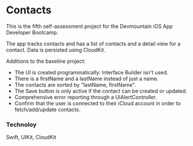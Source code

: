 # Contacts

This is the fifth self-assessment project for the Devmountain iOS App Developer Bootcamp.

The app tracks contacts and has a list of contacts and a detail view for a contact. Data is persisted using CloudKit.


Additions to the baseline project:

- The UI is created programmatically: Interface Builder isn't used.
- There is a firstName and a lastName instead of just a name.
- The contacts are sorted by "lastName, firstName".
- The Save button is only active if the contact can be created or updated.
- Comprehensive error reporting through a UIAlertController.
- Confirm that the user is connected to their iCloud account in order to fetch/add/update contacts.


### Technoloy

Swift, UIKit, CloudKit
